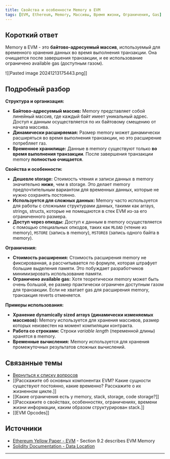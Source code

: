 ```yaml
---
title: Свойства и особенности Memory в EVM
tags: [EVM, Ethereum, Memory, Массивы, Время жизни, Ограничения, Gas]
---
```

## Короткий ответ

Memory в EVM - это **байтово-адресуемый массив**, используемый для временного хранения данных во время выполнения транзакции. Она очищается после завершения транзакции, и ее использование ограничено available gas (доступным газом).

![[Pasted image 20241213175443.png]]

## Подробный разбор


**Структура и организация:**

* **Байтово-адресуемый массив:** Memory представляет собой линейный массив, где каждый байт имеет уникальный адрес. Доступ к данным осуществляется по их байтовому смещению от начала массива.
* **Динамически расширяемая:** Размер memory может динамически расширяться во время выполнения транзакции, но это расширение потребляет газ.
* **Временное хранилище:** Данные в memory существуют только  **во время выполнения транзакции**. После завершения транзакции memory  **полностью очищается**.


**Свойства и особенности:**

* **Дешевле storage:**  Стоимость чтения и записи данных в memory значительно **ниже**, чем в storage.  Это делает memory предпочтительным вариантом для временных данных, которые не нужно сохранять постоянно.
* **Используется для сложных данных:** Memory часто используется для работы с сложными структурами данных, такими как arrays, strings, structs,  которые не помещаются в стек EVM из-за его ограниченного размера.
* **Доступ через опкоды:** Доступ к данным в memory осуществляется с помощью специальных опкодов, таких как `MLOAD` (чтение из memory), `MSTORE` (запись в memory), `MSTORE8` (запись одного байта в memory).


**Ограничения:**

* **Стоимость расширения:**  Стоимость расширения memory не фиксированная, а рассчитывается по формуле,  которая штрафует большие выделения памяти. Это побуждает разработчиков минимизировать использование памяти.
* **Ограничено available gas:**  Хотя теоретически memory может быть очень большой, ее размер практически ограничен доступным газом для транзакции.  Если не хватает gas для расширения memory,  транзакция  reverts отменяется.

**Примеры использования:**

* **Хранение dynamically sized arrays (динамически изменяемых массивов):**  Memory используется для хранения массивов, размер которых неизвестен на момент компиляции контракта.
* **Работа со строками:**  Строки *variable length* (переменной длины)  хранятся в memory.
* **Временные вычисления:** Memory используется для хранения промежуточных результатов  сложных вычислений.

## Связанные темы

* [Вернуться к списку вопросов](4.%20Список%20вопросов.md)
* [[Расскажите об основных компонентах EVM? Какие сущности существуют постоянно, какие временно? Расскажите о их жизненном цикле.]]
* [[Какие ограничения есть у memory, stack, storage, code storage?]]
* [[Расскажите о свойствах, особенностях, ограничениях, времени жизни информации, каким образом структурирован stack.]]
* [[EVM Opcodes]]

## Источники

* [Ethereum Yellow Paper - EVM](https://ethereum.github.io/yellowpaper/paper.pdf#page=14) - Section 9.2 describes EVM Memory
* [Solidity Documentation - Data Location](https://docs.soliditylang.org/en/v0.8.20/internals/layout_in_memory.html)

---